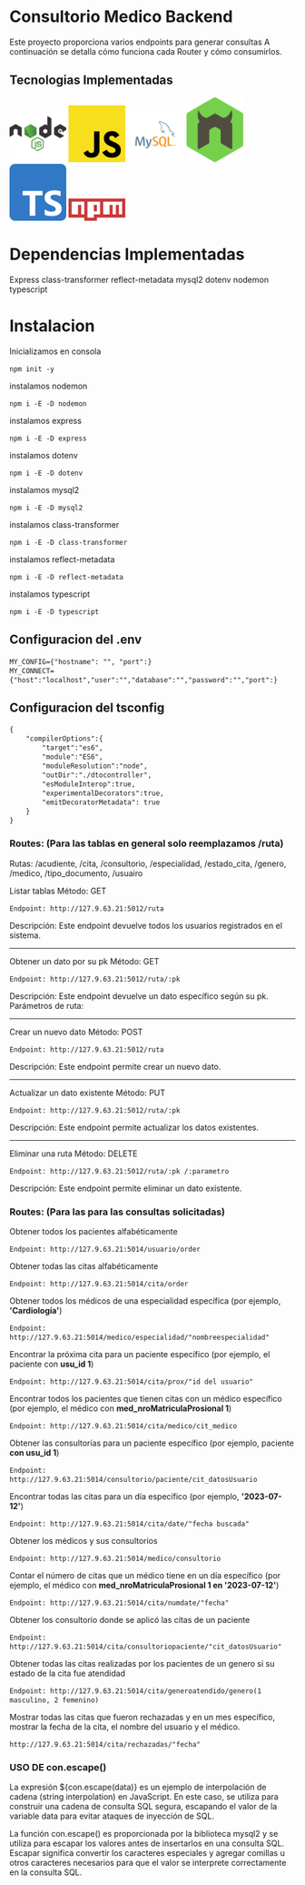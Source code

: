 # Consultorio Medico Backend

Este proyecto proporciona varios endpoints para generar consultas A continuación se detalla cómo funciona cada Router y cómo consumirlos.

## Tecnologias Implementadas

<img src="img/nodejs-1-logo.svg" alt="MySQL Logo" width="100">
<img src="img/Unofficial_JavaScript_logo_2.svg.png" alt="MySQL Logo" width="100">
<img src="img/mysql-logo.svg" alt="MySQL Logo" width="100">
<img src="img/nodemon.svg" alt="MySQL Logo" width="100">
<img src="img/Typescript_logo_2020.svg.png" alt="MySQL Logo" width="100">
<img src="img/2560px-Npm-logo.svg.png" alt="MySQL Logo" width="100">

# Dependencias Implementadas

Express
class-transformer
reflect-metadata
mysql2
dotenv
nodemon
typescript

# Instalacion

Inicializamos en consola
```
npm init -y
```
instalamos nodemon
```
npm i -E -D nodemon
```
instalamos express
```
npm i -E -D express
```
instalamos dotenv
```
npm i -E -D dotenv
```
instalamos mysql2
```
npm i -E -D mysql2
```
instalamos class-transformer
```
npm i -E -D class-transformer
```
instalamos reflect-metadata
```
npm i -E -D reflect-metadata
```
instalamos typescript
```
npm i -E -D typescript
```

## Configuracion del .env

```
MY_CONFIG={"hostname": "", "port":}
MY_CONNECT={"host":"localhost","user":"","database":"","password":"","port":}

```

## Configuracion del tsconfig

```
{
    "compilerOptions":{
        "target":"es6",
        "module":"ES6",
        "moduleResolution":"node",
        "outDir":"./dtocontroller",
        "esModuleInterop":true,
        "experimentalDecorators":true,
        "emitDecoratorMetadata": true
    }
}
```

### Routes: (Para las tablas en general solo reemplazamos /ruta)

Rutas: /acudiente, /cita, /consultorio, /especialidad, /estado_cita, /genero, /medico, /tipo_documento, /usuairo

Listar tablas
Método: GET
```
Endpoint: http://127.9.63.21:5012/ruta
```
Descripción: Este endpoint devuelve todos los usuarios registrados en el sistema.

---

Obtener un dato por su pk
Método: GET
```
Endpoint: http://127.9.63.21:5012/ruta/:pk
```
Descripción: Este endpoint devuelve un dato específico según su pk.
Parámetros de ruta:

---

Crear un nuevo dato
Método: POST
```
Endpoint: http://127.9.63.21:5012/ruta
```
Descripción: Este endpoint permite crear un nuevo dato.

---

Actualizar un dato existente
Método: PUT
```
Endpoint: http://127.9.63.21:5012/ruta/:pk
```
Descripción: Este endpoint permite actualizar los datos existentes.

---

Eliminar una ruta
Método: DELETE
```
Endpoint: http://127.9.63.21:5012/ruta/:pk /:parametro
```
Descripción: Este endpoint permite eliminar un dato existente.

### Routes: (Para las para las consultas solicitadas)

Obtener todos los pacientes alfabéticamente
```
Endpoint: http://127.9.63.21:5014/usuario/order
```
Obtener todas las citas alfabéticamente
```
Endpoint: http://127.9.63.21:5014/cita/order
```
Obtener todos los médicos de una especialidad específica (por ejemplo, **'Cardiología'**)
```
Endpoint: http://127.9.63.21:5014/medico/especialidad/"nombreespecialidad"
```
Encontrar la próxima cita para un paciente específico (por ejemplo, el paciente con **usu_id 1**)
```
Endpoint: http://127.9.63.21:5014/cita/prox/"id del usuario"
```
Encontrar todos los pacientes que tienen citas con un médico específico (por ejemplo, el médico con **med_nroMatriculaProsional 1**)
```
Endpoint: http://127.9.63.21:5014/cita/medico/cit_medico
```
Obtener las consultorías para un paciente específico (por ejemplo, paciente **con usu_id 1**)
```
Endpoint: http://127.9.63.21:5014/consultorio/paciente/cit_datosUsuario
```
Encontrar todas las citas para un día específico (por ejemplo, **'2023-07-12'**)
```
Endpoint: http://127.9.63.21:5014/cita/date/"fecha buscada"
```
Obtener los médicos y sus consultorios
```
Endpoint: http://127.9.63.21:5014/medico/consultorio
```
Contar el número de citas que un médico tiene en un día específico (por ejemplo, el médico con **med_nroMatriculaProsional 1 en '2023-07-12'**)
```
Endpoint: http://127.9.63.21:5014/cita/numdate/"fecha"
```
Obtener los consultorio donde se aplicó las citas de un paciente
```
Endpoint: http://127.9.63.21:5014/cita/consultoriopaciente/"cit_datosUsuario"
```
Obtener todas las citas realizadas por los pacientes de un genero si su estado de la cita fue atendidad
```
Endpoint: http://127.9.63.21:5014/cita/generoatendido/genero(1 masculino, 2 femenino)
```
Mostrar todas las citas que fueron rechazadas y en un mes específico, mostrar la fecha de la cita, el nombre del usuario y el médico.
```
http://127.9.63.21:5014/cita/rechazadas/"fecha"
```

### USO DE con.escape()

La expresión ${con.escape(data)} es un ejemplo de interpolación de cadena (string interpolation) en JavaScript. En este caso, se utiliza para construir una cadena de consulta SQL segura, escapando el valor de la variable data para evitar ataques de inyección de SQL.

La función con.escape() es proporcionada por la biblioteca mysql2 y se utiliza para escapar los valores antes de insertarlos en una consulta SQL. Escapar significa convertir los caracteres especiales y agregar comillas u otros caracteres necesarios para que el valor se interprete correctamente en la consulta SQL.